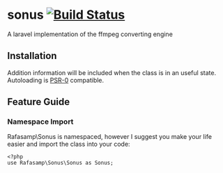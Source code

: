 sonus [![Build Status](https://travis-ci.org/rafasamp/sonus.png?branch=master)](https://travis-ci.org/rafasamp/sonus)
=====

A laravel implementation of the ffmpeg converting engine

Installation
-----
Addition information will be included when the class is in an useful state. Autoloading is [PSR-0](https://github.com/php-fig/fig-standards/blob/master/accepted/PSR-0.md) compatible.

Feature Guide
-----

### Namespace Import
Rafasamp\Sonus is namespaced, however I suggest you make your life easier and import
the class into your code:

	<?php
	use Rafasamp\Sonus\Sonus as Sonus;